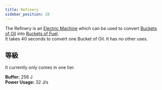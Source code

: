 ```yaml
---
title: Refinery
sidebar_position: 28
---
```


The Refinery is an [Electric Machine](Electric-Machines) which can be used to convert [Buckets of Oil](Bucket-of-Oil) into [Buckets of Fuel](Bucket-of-Fuel).  
It takes 40 seconds to convert one Bucket of Oil. It has no other uses.

## 等級

It currently only comes in one tier.

**Buffer:** 256 J  
**Power Usage:** 32 J/s  
